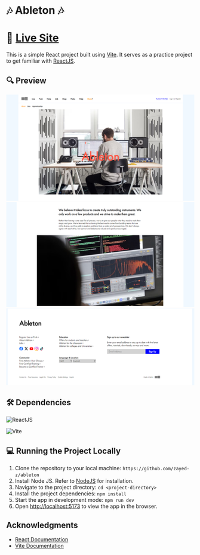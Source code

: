 # 🎶 Ableton 🎶
# 🚀 [Live Site](https://zayed-z.github.io/ableton/)

This is a simple React project built using [Vite](https://vitejs.dev/). It serves as a practice project to get familiar with [ReactJS](https://react.dev/).

## 🔍 Preview
![ableton](./src/assets/readmeImages/1.png "Ableton Preview")
![ableton](./src/assets/readmeImages/2.png "Ableton Preview")
![ableton](./src/assets/readmeImages/3.png "Ableton Preview")

## 🛠️ Dependencies
![ReactJS](https://img.shields.io/badge/React-18.3.1-blue?style=for-the-badge)

![Vite](https://img.shields.io/badge/Vite-5.3.1-blue?style=for-the-badge)

## 💻 Running the Project Locally

1. Clone the repository to your local machine: `https://github.com/zayed-z/ableton`
2. Install Node JS. Refer to [NodeJS](https://nodejs.org/) for installation.
3. Navigate to the project directory: `cd <project-directory>`
4. Install the project dependencies: `npm install`
5. Start the app in development mode: `npm run dev`
6. Open [http://localhost:5173](http://localhost:5173) to view the app in the browser.

## Acknowledgments

- [React Documentation](https://reactjs.org/docs/getting-started.html)
- [Vite Documentation](https://vitejs.dev/guide/)